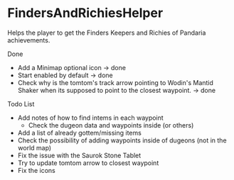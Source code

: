 FindersAndRichiesHelper
=======================

Helps the player to get the Finders Keepers and Richies of Pandaria achievements.

Done

- Add a Minimap optional icon -> done
- Start enabled by default -> done
- Check why is the tomtom's track arrow pointing to Wodin's Mantid Shaker when its supposed to point to the closest waypoint. -> done

Todo List

- Add notes of how to find intems in each waypoint
  - Check the dugeon data and waypoints inside (or others)
- Add a list of already gottem/missing items
- Check the possibility of adding waypoints inside of dugeons (not in the world map)
- Fix the issue with the Saurok Stone Tablet
- Try to update tomtom arrow to closest waypoint
- Fix the icons
